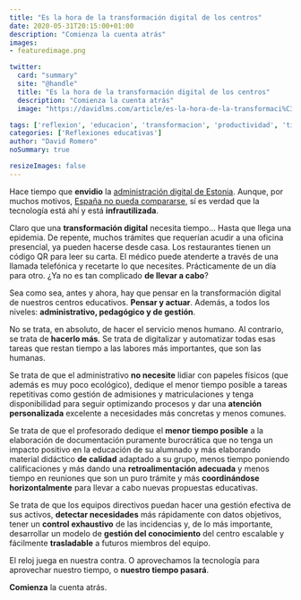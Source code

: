 ```yaml
---
title: "Es la hora de la transformación digital de los centros"
date: 2020-05-31T20:15:00+01:00
description: "Comienza la cuenta atrás"
images:
- featuredimage.png

twitter:
  card: "summary"
  site: "@handle"
  title: "Es la hora de la transformación digital de los centros"
  description: "Comienza la cuenta atrás"
  image: "https://davidlms.com/article/es-la-hora-de-la-transformaci%C3%B3n-digital-de-los-centros/featuredimage.jpg"

tags: ['reflexion', 'educacion', 'transformacion', 'productividad', 'tiempo', 'gestion', 'digital']
categories: ['Reflexiones educativas']
author: "David Romero"
noSummary: true

resizeImages: false
---
```


Hace tiempo que **envidio** la [administración digital de Estonia](https://elpais.com/elpais/2018/04/05/eps/1522927807_984041.html). Aunque, por muchos motivos, [España no pueda compararse](https://analiticapublica.es/espana-no-es-estonia/), sí es verdad que la tecnología está ahí y está **infrautilizada**.

Claro que una **transformación digital** necesita tiempo… Hasta que llega una epidemia. De repente, muchos trámites que requerían acudir a una oficina presencial, ya pueden hacerse desde casa. Los restaurantes tienen un código QR para leer su carta. El médico puede atenderte a través de una llamada telefónica y recetarte lo que necesites. Prácticamente de un día para otro. ¿Ya no es tan complicado **de llevar a cabo**?

Sea como sea, antes y ahora, hay que pensar en la transformación digital de nuestros centros educativos. **Pensar y actuar**. Además, a todos los niveles: **administrativo, pedagógico y de gestión**.

No se trata, en absoluto, de hacer el servicio menos humano. Al contrario, se trata de **hacerlo más**. Se trata de digitalizar y automatizar todas esas tareas que restan tiempo a las labores más importantes, que son las humanas.

Se trata de que el administrativo **no necesite** lidiar con papeles físicos (que además es muy poco ecológico), dedique el menor tiempo posible  a tareas repetitivas como gestión de admisiones y matriculaciones y tenga disponibilidad para seguir optimizando procesos y dar una **atención personalizada** excelente a necesidades más concretas y menos comunes.

Se trata de que el profesorado dedique el **menor tiempo posible** a la elaboración de documentación puramente burocrática que no tenga un impacto positivo en la educación de su alumnado y más elaborando material didáctico **de calidad** adaptado a su grupo, menos tiempo poniendo calificaciones y más dando una **retroalimentación adecuada** y menos tiempo en reuniones que son un puro trámite y más **coordinándose horizontalmente** para llevar a cabo nuevas propuestas educativas.

Se trata de que los equipos directivos puedan hacer una gestión efectiva de sus activos, **detectar necesidades** más rápidamente con datos objetivos, tener un **control exhaustivo** de las incidencias y, de lo más importante, desarrollar un modelo de **gestión del conocimiento** del centro escalable y fácilmente **trasladable** a futuros miembros del equipo.

El reloj juega en nuestra contra. O aprovechamos la tecnología para aprovechar nuestro tiempo, o **nuestro tiempo pasará**.

**Comienza** la cuenta atrás.